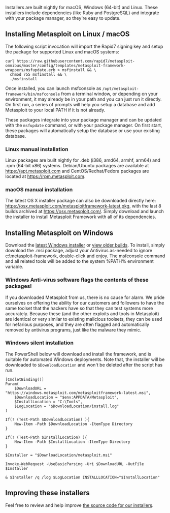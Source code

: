 Installers are built nightly for macOS, Windows (64-bit) and Linux.  These installers include dependencies (like Ruby and PostgreSQL) and integrate with your package manager, so they're easy to update.

## Installing Metasploit on Linux / macOS

The following script invocation will import the Rapid7 signing key and setup the package for supported Linux and macOS systems:

```
curl https://raw.githubusercontent.com/rapid7/metasploit-omnibus/master/config/templates/metasploit-framework-wrappers/msfupdate.erb > msfinstall && \
  chmod 755 msfinstall && \
  ./msfinstall
```

Once installed, you can launch msfconsole as ```/opt/metasploit-framework/bin/msfconsole``` from a terminal window, or depending on your environment, it may already be in your path and you can just run it directly. On first run, a series of prompts will help you setup a database and add Metasploit to your local PATH if it is not already.

These packages integrate into your package manager and can be updated with the ```msfupdate``` command, or with your package manager. On first start, these packages will automatically setup the database or use your existing database.

### Linux manual installation

Linux packages are built nightly for .deb (i386, amd64, armhf, arm64) and .rpm (64-bit x86) systems. Debian/Ubuntu packages are available at <https://apt.metasploit.com> and CentOS/Redhat/Fedora packages are located at <https://rpm.metasploit.com>.

### macOS manual installation

The latest OS X installer package can also be downloaded directly here: <https://osx.metasploit.com/metasploitframework-latest.pkg>, with the last 8 builds archived at <https://osx.metasploit.com/>. Simply download and launch the installer to install Metasploit Framework with all of its dependencies.

## Installing Metasploit on Windows

Download the [latest Windows installer](https://windows.metasploit.com/metasploitframework-latest.msi) or [view older builds](https://windows.metasploit.com/). To install, simply download the .msi package, adjust your Antivirus as-needed to ignore c:\metasploit-framework, double-click and enjoy. The msfconsole command and all related tools will be added to the system %PATH% environment variable.

### Windows Anti-virus software flags the contents of these packages!

If you downloaded Metasploit from us, there is no cause for alarm.  We pride ourselves on offering the ability for our customers and followers to have the same toolset that the hackers have so that they can test systems more accurately.  Because these (and the other exploits and tools in Metasploit) are identical or very similar to existing malicious toolsets, they can be used for nefarious purposes, and they are often flagged and automatically removed by antivirus programs, just like the malware they mimic.

### Windows silent installation

The PowerShell below will download and install the framework, and is suitable for automated Windows deployments. Note that, the installer will be downloaded to `$DownloadLocation` and won't be deleted after the script has run.
```
[CmdletBinding()]
Param(
    $DownloadURL = "https://windows.metasploit.com/metasploitframework-latest.msi",
    $DownloadLocation = "$env:APPDATA/Metasploit",
    $InstallLocation = "C:\Tools",
    $LogLocation = "$DownloadLocation/install.log"
)

If(! (Test-Path $DownloadLocation) ){
    New-Item -Path $DownloadLocation -ItemType Directory
}

If(! (Test-Path $InstallLocation) ){
    New-Item -Path $InstallLocation -ItemType Directory
}

$Installer = "$DownloadLocation/metasploit.msi"

Invoke-WebRequest -UseBasicParsing -Uri $DownloadURL -OutFile $Installer

& $Installer /q /log $LogLocation INSTALLLOCATION="$InstallLocation"
```

## Improving these installers

Feel free to review and help improve [the source code for our installers](https://github.com/rapid7/metasploit-omnibus).

